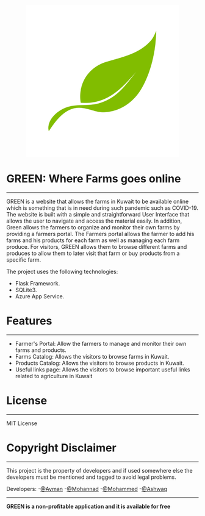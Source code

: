 <p align="center">
  <img  width="400" height="400" src="static/logo3.png" align="center">
</p>

# GREEN: Where Farms goes online
<hr>

GREEN is a website that allows the farms in Kuwait to be available online which is something that is in need during such pandemic such as COVID-19. The website is built with a simple and straightforward User Interface that allows the user to navigate and access the material easily. In addition, Green allows the farmers to organize and monitor their own farms by providing a farmers portal. The Farmers portal allows the farmer to add his farms and his products for each farm as well as managing each farm produce. For visitors, GREEN allows them to browse different farms and produces to allow them to later visit that farm or buy products from a specific farm.

The project uses the following technologies:
  - Flask Framework.
  - SQLite3.
  - Azure App Service.

# Features
<hr>

  - Farmer's Portal: Allow the farmers to manage and monitor their own farms and products.
  - Farms Catalog: Allows the visitors to browse farms in Kuwait.
  - Products Catalog: Allows the visitors to browse products in Kuwait.
  - Useful links page: Allows the visitors to browse important useful links related to agriculture in Kuwait

# License
<hr>

MIT License

# Copyright Disclaimer
<hr>

This project is the property of  developers and if used somewhere else the developers must be mentioned and tagged to avoid legal problems.

Developers:
-[@Ayman](https://github.com/AymanKandil)
-[@Mohannad](https://github.com/MohannedOdeh)
-[@Mohammed](https://github.com/Xemonz-Mo)
-[@Ashwaq](https://github.com/Ashwaq85)

<hr>

**GREEN is a non-profitable application and it is available for free**

